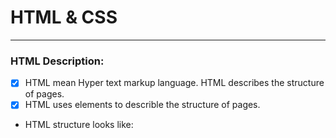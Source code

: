 # HTML & CSS
--- 

### HTML Description:
- [x] HTML mean Hyper text markup language. HTML describes the structure of pages.
- [x] HTML uses elements to describle the structure of pages.
- HTML structure looks like:
    <html> 
        <body>
            <h1></h1>
            <p></p>
            <h2></h2>
            <p></p> 
        </body>
    </html>